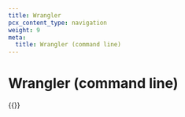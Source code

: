 ```yaml
---
title: Wrangler
pcx_content_type: navigation
weight: 9
meta:
  title: Wrangler (command line)
---
```


# Wrangler (command line)

{{<directory-listing>}}
